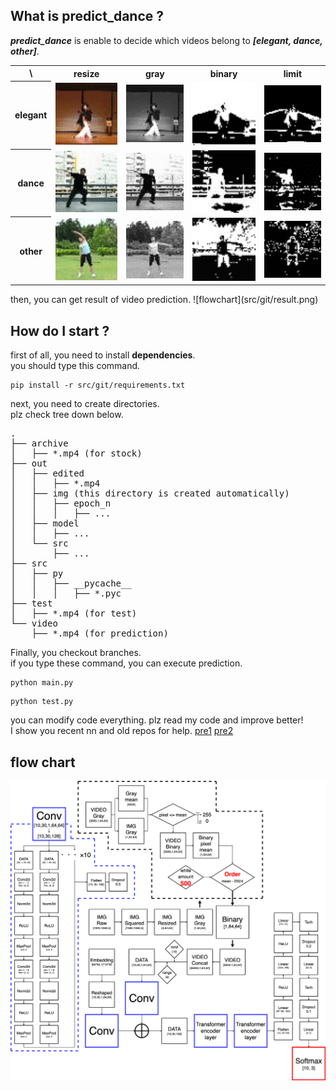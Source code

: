 ## What is predict_dance ?
***predict_dance*** is enable to decide which videos belong to ***[elegant, dance, other]***.

<table>
  <tr><th>\</th><th>resize</th><th>gray</th><th>binary</th><th>limit</th></tr>
  <tr>
    <th>elegant</th>
    <td><img src="src/git/ja_resize.gif" width=200></td>
    <td><img src="src/git/ja_gray.gif" width=200></td>
    <td><img src="src/git/ja_bin.gif" width=200></td>
    <td><img src="src/git/ja_limit.gif" width=200></td>
  </tr>
  <tr>
    <th>dance</th>
    <td><img src="src/git/aito_resize.gif" width=200></td>
    <td><img src="src/git/aito_gray.gif" width=200></td>
    <td><img src="src/git/aito_bin.gif" width=200></td>
    <td><img src="src/git/aito_limit.gif" width=200></td>
  </tr>
  <tr>
    <th>other</th>
    <td><img src="src/git/exer_resize.gif" width=200></td>
    <td><img src="src/git/exer_gray.gif" width=200></td>
    <td><img src="src/git/exer_bin.gif" width=200></td>
    <td><img src="src/git/exer_limit.gif" width=200></td>
  </tr>
</table>
then, you can get result of video prediction.
![flowchart](src/git/result.png)

## How do I start ?
first of all, you need to install **dependencies**.<br>
you should type this command.
```
pip install -r src/git/requirements.txt
```
next, you need to create directories.<br>
plz check tree down below.
<pre>
.
├── archive
│   ├── *.mp4 (for stock)
├── out
│   ├── edited
│   │   ├── *.mp4
│   ├── img (this directory is created automatically)
│   │   ├── epoch_n
│   │   │   ├── ...
│   ├── model
│   │   ├── ...
│   └── src
│       ├── ...
├── src
│   ├── py
│   │   ├── __pycache__
│   │   │   ├── *.pyc
├── test
│   ├── *.mp4 (for test)
└── video
    ├── *.mp4 (for prediction)
</pre>
Finally, you checkout branches.<br>
if you type these command, you can execute prediction.
```
python main.py
```
```
python test.py
```

you can modify code everything. plz read my code and improve better!<br>
I show you recent nn and old repos for help.
[pre1](https://github.com/jasmine-jp/predict_dance)
[pre2](https://github.com/jasmine-jp/predict_dance2)
## flow chart
![flowchart](src/git/flowchart.png)
